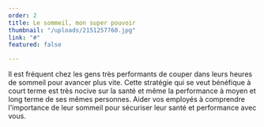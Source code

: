 ```yaml
---
order: 2
title: Le sommeil, mon super pouvoir
thumbnail: "/uploads/2151257760.jpg"
link: "#"
featured: false

---
```

Il est fréquent chez les gens très performants de couper dans leurs heures de sommeil pour avancer plus vite. Cette stratégie qui se veut bénéfique à court terme est très nocive sur la santé et même la performance à moyen et long terme de ses mêmes personnes. Aider vos employés à comprendre l'importance de leur sommeil pour sécuriser leur santé et performance avec vous. 